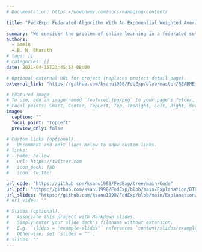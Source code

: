 ```yaml
---
# Documentation: https://wowchemy.com/docs/managing-content/

title: "Fed-Exp: Federated Algorithm With An Exponential Weighted Average Approach"

summary: "We consider the problem of online learning in a federated setup. Here, the task for each edge-device/node is to learn the neural network in a federated fashion which performs well on the local data and as well captures the global trend by exploiting the statisitcal similarity of data available across different nodes in the network."
authors:
  - admin
  - B. N. Bharath
# tags: []
# categories: []
date: 2021-04-15T23:45:53-08:00

# Optional external URL for project (replaces project detail page).
external_link: "https://github.com/ksanu1998/FedExp/blob/master/README.md"

# Featured image
# To use, add an image named `featured.jpg/png` to your page's folder.
# Focal points: Smart, Center, TopLeft, Top, TopRight, Left, Right, BottomLeft, Bottom, BottomRight.
image:
  caption: ""
  focal_point: "TopLeft"
  preview_only: false

# Custom links (optional).
#   Uncomment and edit lines below to show custom links.
# links:
# - name: Follow
#   url: https://twitter.com
#   icon_pack: fab
#   icon: twitter

url_code: "https://github.com/ksanu1998/FedExp/tree/main/Code"
url_pdf: "https://github.com/ksanu1998/FedExp/blob/main/Explanation/BTP_Report_2.pdf"
url_slides: "https://github.com/ksanu1998/FedExp/blob/main/Explanation/BTP_Presentation_2.pdf"
# url_video: ""

# Slides (optional).
#   Associate this project with Markdown slides.
#   Simply enter your slide deck's filename without extension.
#   E.g. `slides = "example-slides"` references `content/slides/example-slides.md`.
#   Otherwise, set `slides = ""`.
# slides: ""
---
```

